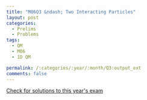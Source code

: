 ```yaml
---
title: "M06Q3 &ndash; Two Interacting Particles"
layout: post
categories:
  - Prelims
  - Problems
tags:
  - QM
  - M06
  - 1D QM

permalink: /:categories/:year/:month/Q3:output_ext
comments: false
---
```

<object data="2006M3Q.pdf" type="application/pdf" width="100%" height="500"></object>
<div class="message"><a href='https://princetonprelim.com/prelim/17/'>Check for solutions to this year's exam</a></div>